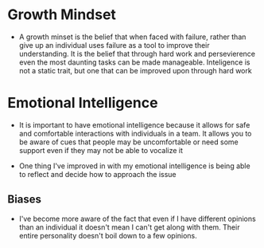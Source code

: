# Growth Mindset #

- A growth minset is the belief that when faced with failure, rather than give up an individual uses failure as a tool to improve their understanding. It is the belief that through hard work and persevierence even the most daunting tasks can be made manageable. Inteligence is not a static trait, but one that can be improved upon through hard work


# Emotional Intelligence #

- It is important to have emotional intelligence because it allows for safe and comfortable interactions with individuals in a team. It allows you to be aware of cues that people may be uncomfortable or need some support even if they may not be able to vocalize it 

- One thing I've improved in with my emotional intelligence is being able to reflect and decide how to approach the issue

## Biases ##

- I've become more aware of the fact that even if I have different opinions than an individual it doesn't mean I can't get along with them. Their entire personality doesn't boil down to a few opinions.